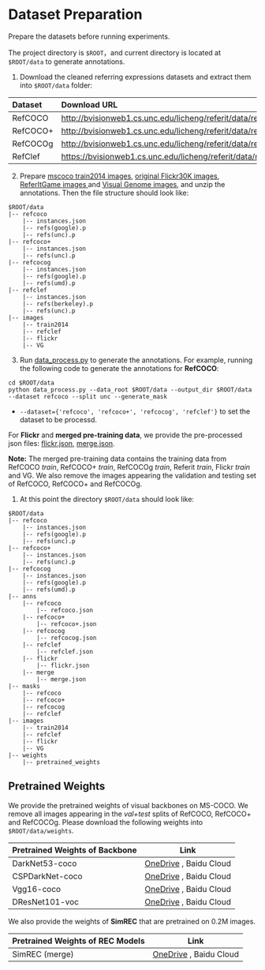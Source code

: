# Dataset Preparation
Prepare the datasets before running experiments.

The project directory is ``$ROOT``，and current directory is located at ``$ROOT/data``  to generate annotations.

1. Download the cleaned referring expressions datasets and extract them into `$ROOT/data` folder:

| Dataset | Download URL |
|:--------|:-------------|
| RefCOCO  | http://bvisionweb1.cs.unc.edu/licheng/referit/data/refcoco.zip  |
| RefCOCO+ | http://bvisionweb1.cs.unc.edu/licheng/referit/data/refcoco+.zip |
| RefCOCOg | http://bvisionweb1.cs.unc.edu/licheng/referit/data/refcocog.zip |
| RefClef  | https://bvisionweb1.cs.unc.edu/licheng/referit/data/refclef.zip |

2. Prepare [mscoco train2014 images](https://pjreddie.com/projects/coco-mirror),  [original Flickr30K images](http://shannon.cs.illinois.edu/DenotationGraph/), [ReferItGame images ](https://drive.google.com/file/d/1R6Tm7tQTHCil6A_eOhjudK3rgaBxkD2t/view?usp=sharing)and [Visual Genome images](http://visualgenome.org/api/v0/api_home.html), and unzip the annotations. Then the file structure should look like:
```
$ROOT/data
|-- refcoco
    |-- instances.json
    |-- refs(google).p
    |-- refs(unc).p
|-- refcoco+
    |-- instances.json
    |-- refs(unc).p
|-- refcocog
    |-- instances.json
    |-- refs(google).p
    |-- refs(umd).p
|-- refclef
    |-- instances.json
    |-- refs(berkeley).p
    |-- refs(unc).p
|-- images
    |-- train2014
    |-- refclef
    |-- flickr
    |-- VG   
```

3. Run [data_process.py](./data/data_process.py) to generate the annotations. For example, running the following code to generate the annotations for **RefCOCO**:

```
cd $ROOT/data
python data_process.py --data_root $ROOT/data --output_dir $ROOT/data --dataset refcoco --split unc --generate_mask
```
- `--dataset={'refcoco', 'refcoco+', 'refcocog', 'refclef'}` to set the dataset to be processd.

​For **Flickr** and **merged pre-training data**, we provide the pre-processed json files: [flickr.json](https://1drv.ms/u/s!AmrFUyZ_lDVGim3OYlbaTGP7hzZV?e=rhFf29), [merge.json](https://1drv.ms/u/s!AmrFUyZ_lDVGim7ufJ41Z0anf0A4?e=vraV1O).

**Note:** The merged pre-training data contains the training data from RefCOCO *train*,  RefCOCO+ *train*, RefCOCOg  *train*, Referit *train*, Flickr *train* and VG. We also remove the images appearing the validation and testing set of RefCOCO, RefCOCO+ and RefCOCOg.

1. At this point the directory  `$ROOT/data` should look like: 
```
$ROOT/data
|-- refcoco
    |-- instances.json
    |-- refs(google).p
    |-- refs(unc).p
|-- refcoco+
    |-- instances.json
    |-- refs(unc).p
|-- refcocog
    |-- instances.json
    |-- refs(google).p
    |-- refs(umd).p
|-- anns
    |-- refcoco
        |-- refcoco.json
    |-- refcoco+
        |-- refcoco+.json
    |-- refcocog
        |-- refcocog.json
    |-- refclef
        |-- refclef.json
    |-- flickr
        |-- flickr.json
    |-- merge
        |-- merge.json
|-- masks
    |-- refcoco
    |-- refcoco+
    |-- refcocog
    |-- refclef
|-- images
    |-- train2014
    |-- refclef
    |-- flickr
    |-- VG       
|-- weights
    |-- pretrained_weights
```
## Pretrained Weights

We provide the pretrained weights of visual backbones on MS-COCO. We remove all images appearing in the *val+test* splits of RefCOCO, RefCOCO+ and RefCOCOg. Please download the following weights into `$ROOT/data/weights`.

| Pretrained Weights of Backbone       |                             Link                             |
| ------------------------------------ | :----------------------------------------------------------: |
| DarkNet53-coco                       | [OneDrive](https://1drv.ms/u/s!AmrFUyZ_lDVGinNMjv1ST758T4lj?e=UqumPe) , Baidu Cloud |
| CSPDarkNet-coco                      | [OneDrive](https://1drv.ms/u/s!AmrFUyZ_lDVGinF-8LK_9tzqArs9?e=vvADN9) , Baidu Cloud |
| Vgg16-coco                           | [OneDrive](https://1drv.ms/u/s!AmrFUyZ_lDVGinDBG42mcf3E5Rhg?e=T4qVqu) , Baidu Cloud |
| DResNet101-voc                       | [OneDrive](https://1drv.ms/u/s!AmrFUyZ_lDVGinK9ZJI1D-kvUWh8?e=0B2F5t) , Baidu Cloud |

We also provide the weights of **SimREC** that are pretrained on 0.2M images.

| **Pretrained Weights of REC Models** |                           **Link**                           |
| ------------------------------------ | :----------------------------------------------------------: |
| SimREC (merge)                       | [OneDrive](https://1drv.ms/u/s!AmrFUyZ_lDVGinTJlKFvD_Alg-r8?e=5woU7Y) , Baidu Cloud |